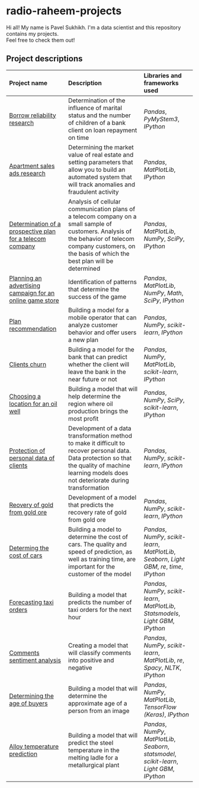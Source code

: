 # radio-raheem-projects

Hi all! My name is Pavel Sukhikh. I'm a data scientist and this repository contains my projects.  
Feel free to check them out!

## Project descriptions

| Project name | Description | Libraries and frameworks used | 
| :---------------------- | :---------------------- | :---------------------- |
| [Borrow reliability research](borrow_reliability_research) | Determination of the influence of marital status and the number of children of a bank client on loan repayment on time| *Pandas*, *PyMyStem3*, *IPython* |
| [Apartment sales ads research](apartment_sales_ads_research) | Determining the market value of real estate and setting parameters that allow you to build an automated system that will track anomalies and fraudulent activity| *Pandas*, *MatPlotLib*, *IPython* |
| [Determination of a prospective plan for a telecom company](perspective_plan_telecom_company) | Analysis of cellular communication plans of a telecom company on a small sample of customers. Analysis of the behavior of telecom company customers, on the basis of which the best plan will be determined| *Pandas*, *MatPlotLib*, *NumPy*, *SciPy*, *IPython* |
| [Planning an advertising campaign for an online game store](advertising_campaign_planning) | Identification of patterns that determine the success of the game| *Pandas*, *MatPlotLib*, *NumPy*, *Math*, *SciPy*, *IPython* |
| [Plan recommendation](plan_recommendation) | Building a model for a mobile operator that can analyze customer behavior and offer users a new plan| *Pandas*, *NumPy*, *scikit-learn*, *IPython* |
| [Clients churn](clients_churn) | Building a model for the bank that can predict whether the client will leave the bank in the near future or not| *Pandas*, *NumPy*, *MatPlotLib*, *scikit-learn*, *IPython* |
| [Choosing a location for an oil well](сhoosing_location_for_a_well) | Building a model that will help determine the region where oil production brings the most profit| *Pandas*, *NumPy*, *SciPy*, *scikit-learn*, *IPython* |
| [Protection of personal data of clients](protection_of_personal_information) | Development of a data transformation method to make it difficult to recover personal data. Data protection so that the quality of machine learning models does not deteriorate during transformation| *Pandas*, *NumPy*, *scikit-learn*, *IPython* |
| [Reovery of gold from gold ore](recovery_of_gold_from_ore) | Development of a model that predicts the recovery rate of gold from gold ore| *Pandas*, *NumPy*, *scikit-learn*, *IPython* |
| [Determing the cost of cars](determing_cost_of_cars) | Building a model to determine the cost of cars. The quality and speed of prediction, as well as training time, are important for the customer of the model| *Pandas*, *NumPy*, *scikit-learn*, *MatPlotLib*, *Seaborn*, *Light GBM*, *re*, *time*, *IPython* |
| [Forecasting taxi orders](forecasting_taxi_orders) | Building a model that predicts the number of taxi orders for the next hour| *Pandas*, *NumPy*, *scikit-learn*, *MatPlotLib*, *Statsmodels*, *Light GBM*, *IPython* |
| [Comments sentiment analysis](sentiment_classification_of_comments) | Creating a model that will classify comments into positive and negative| *Pandas*, *NumPy*, *scikit-learn*, *MatPlotLib*, *re*, *Spacy*, *NLTK*, *IPython* |
| [Determining the age of buyers](determining_the_age_of_buyers) | Building a model that will determine the approximate age of a person from an image| *Pandas*, *NumPy*, *MatPlotLib*, *TensorFlow (Keras)*, *IPython* |
| [Alloy temperature prediction](alloy_temperature_prediction) | Building a model that will predict the steel temperature in the melting ladle for a metallurgical plant| *Pandas*, *NumPy*, *MatPlotLib*, *Seaborn*, *statsmodel*, *scikit-learn*, *Light GBM*, *IPython* |
